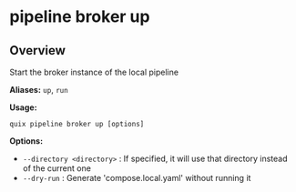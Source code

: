 # pipeline broker up

## Overview

Start the broker instance of the local pipeline

**Aliases:** `up`, `run`

**Usage:**

```
quix pipeline broker up [options]
```

**Options:**

- `--directory <directory>` : If specified, it will use that directory instead of the current one
- `--dry-run` : Generate 'compose.local.yaml' without running it

